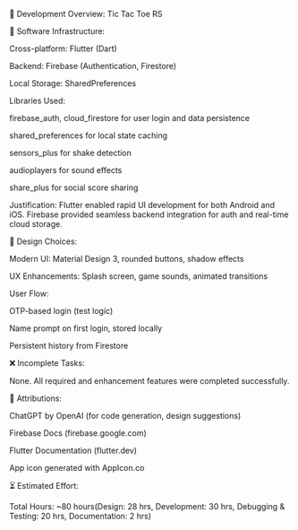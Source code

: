 🧪 Development Overview: Tic Tac Toe RS

🔧 Software Infrastructure:

Cross-platform: Flutter (Dart)

Backend: Firebase (Authentication, Firestore)

Local Storage: SharedPreferences

Libraries Used:

firebase_auth, cloud_firestore for user login and data persistence

shared_preferences for local state caching

sensors_plus for shake detection

audioplayers for sound effects

share_plus for social score sharing

Justification:
Flutter enabled rapid UI development for both Android and iOS. Firebase provided seamless backend integration for auth and real-time cloud storage.

🎨 Design Choices:

Modern UI: Material Design 3, rounded buttons, shadow effects

UX Enhancements: Splash screen, game sounds, animated transitions

User Flow:

OTP-based login (test logic)

Name prompt on first login, stored locally

Persistent history from Firestore

❌ Incomplete Tasks:

None. All required and enhancement features were completed successfully.

🙏 Attributions:

ChatGPT by OpenAI (for code generation, design suggestions)

Firebase Docs (firebase.google.com)

Flutter Documentation (flutter.dev)

App icon generated with AppIcon.co

⏳ Estimated Effort:

Total Hours: ~80 hours(Design: 28 hrs, Development: 30 hrs, Debugging & Testing: 20 hrs, Documentation: 2 hrs)
